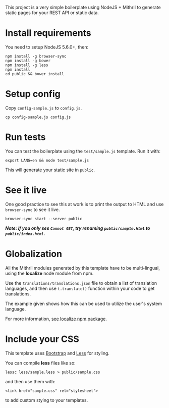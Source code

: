 This project is a very simple boilerplate using NodeJS + Mithril to generate static pages for your REST API or static data.

Install requirements
====================

You need to setup NodeJS 5.6.0+, then:

    npm install -g browser-sync
    npm install -g bower
    npm install -g less
    npm install
    cd public && bower install

Setup config
============

Copy `config-sample.js` to `config.js`.

    cp config-sample.js config.js 


Run tests
=========
You can test the boilerplate using the `test/sample.js` template. Run it with:

    export LANG=en && node test/sample.js

This will generate your static site in `public`.

See it live
============
One good practice to see this at work is to print the output to HTML and use `browser-sync` to see it live.

    browser-sync start --server public

***Note: if you only see `Cannot GET`, try renaming `public/sample.html` to `public/index.html`.***


Globalization
================================================
All the Mithril modules generated by this template have to be multi-lingual, using the **localize** node module from npm. 

Use the `translations/translations.json` file to obtain a list of translation languages, and then use ```t.translate()``` function within your code to get translations.

The example given shows how this can be used to utilize the user's system language.

For more information, [see localize npm package](https://www.npmjs.com/package/localize).

Include your CSS
================================================
This template uses [Bootstrap] and [Less] for styling.

You can compile **less** files like so:

    lessc less/sample.less > public/sample.css

and then use them with:

    <link href="sample.css" rel="stylesheet">

to add custom stying to your templates.

[Bootstrap]: http://getbootstrap.com "Bootstrap is the most popular HTML, CSS, and JS framework"
[Less]: http://lesscss.org
